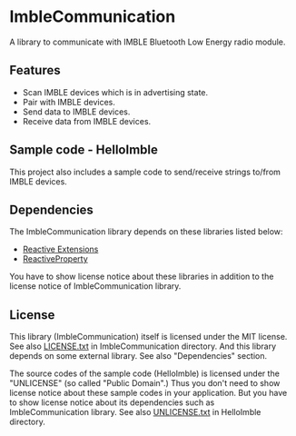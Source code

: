 
ImbleCommunication
===================

A library to communicate with IMBLE Bluetooth Low Energy radio module.

## Features

- Scan IMBLE devices which is in advertising state.
- Pair with IMBLE devices.
- Send data to IMBLE devices.
- Receive data from IMBLE devices.

## Sample code - HelloImble

This project also includes a sample code to send/receive strings to/from IMBLE devices.

## Dependencies

The ImbleCommunication library depends on these libraries listed below:

- [Reactive Extensions](https://github.com/Reactive-Extensions/Rx.NET)
- [ReactiveProperty](https://github.com/runceel/ReactiveProperty)

You have to show license notice about these libraries in addition to the license notice of ImbleCommunication library.

## License

This library (ImbleCommunication) itself is licensed under the MIT license. 
See also [LICENSE.txt](ImbleCommunication/LICENSE.txt) in ImbleCommunication directory.
And this library depends on some external library. See also "Dependencies" section.

The source codes of the sample code (HelloImble) is licensed under the "UNLICENSE" (so called "Public Domain".)
Thus you don't need to show license notice about these sample codes in your application.
But you have to show license notice about its dependencies such as ImbleCommunication library.
See also [UNLICENSE.txt](HelloImble/UNLICENSE.txt) in HelloImble directory.

